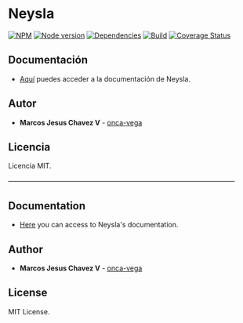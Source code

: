 # Neysla

[![NPM](https://nodei.co/npm/neysla.png?mini=true)](https://www.npmjs.com/package/neysla)
[![Node version](https://img.shields.io/badge/package-v3.6.16-orange.svg)](https://www.npmjs.com/package/neysla)
[![Dependencies](https://img.shields.io/badge/dependencies-none-green.svg)](https://www.npmjs.com/package/neysla)
[![Build](https://img.shields.io/badge/build-passing-brightgreen.svg)](https://travis-ci.org/onca-vega/Neysla)
[![Coverage Status](https://coveralls.io/repos/github/onca-vega/Neysla/badge.svg?branch=master)](https://coveralls.io/github/onca-vega/Neysla?branch=master)

## Documentación

- [Aquí](https://yo.onca-vega.com/portafolio/#/neysla/instalacion) puedes acceder a la documentación de Neysla.

## Autor

- **Marcos Jesus Chavez V** - [onca-vega](https://yo.onca-vega.com)

## Licencia

Licencia MIT.

––––––––––––––––––––––––––––––––––––––––––––––––––––––––––––––––––

## Documentation

- [Here](https://yo.onca-vega.com/en/portafolio/#/neysla/instalacion) you can access to Neysla's documentation.

## Author

- **Marcos Jesus Chavez V** - [onca-vega](https://yo.onca-vega.com/en/)

## License

MIT License.
